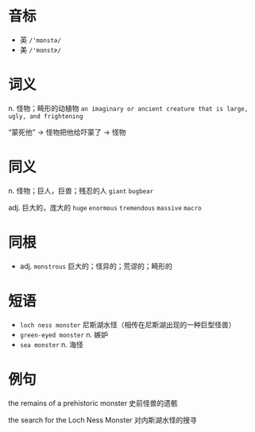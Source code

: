 # 音标

- 英 `/'mɒnstə/`
- 美 `/'mɑnstɚ/`

# 词义

n. 怪物；畸形的动植物
`an imaginary or ancient creature that is large, ugly, and frightening`



“蒙死他” → 怪物把他给吓蒙了 → 怪物

# 同义

n. 怪物；巨人，巨兽；残忍的人
`giant` `bugbear`

adj. 巨大的，庞大的
`huge` `enormous` `tremendous` `massive` `macro`

# 同根

- adj. `monstrous` 巨大的；怪异的；荒谬的；畸形的

# 短语

- `loch ness monster` 尼斯湖水怪（相传在尼斯湖出现的一种巨型怪兽）
- `green-eyed monster` n. 嫉妒
- `sea monster` n. 海怪

# 例句

the remains of a prehistoric monster
史前怪兽的遗骸

the search for the Loch Ness Monster
对内斯湖水怪的搜寻


